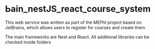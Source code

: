 # Ьain_nestJS_react_course_system
This web service was written as part of the MEPhI project based on JetBrains, which allows users to register for courses and create them.

The main frameworks are Nest and React. All additional libraries can be checked inside folders
